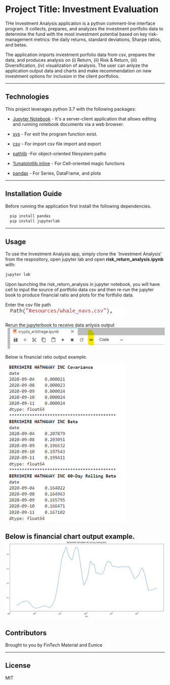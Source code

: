 # Project Title:  Investment Evaluation

THe Investment Analysis application is a python comment-line interface program.  It collects, prepares, and analyzes the investment portfolio data to determine the fund with the most investment potential based on key risk-management metrics: the daily returns, standard deviations, Sharpe ratios, and betas.

The application imports investment porfolio data from csv, prepares the data, and produces analysis on (i) Return, (ii) Risk & Return, (iii) Diversification, (iv) visualization of analysis.  The user can anlyze the application output data and charts and make recommendation on new investment options for inclusion in the client portfolios.

---

## Technologies

This project leverages python 3.7 with the following packages:

* [Jupyter Notebook](https://jupyter-notebook-beginner-guide.readthedocs.io/en/latest/what_is_jupyter.html) - It's a server-client application that allows editing and running notebook documents via a web browser.

* [sys](https://docs.python.org/3/library/sys.html) - For exit the program function exist.

* [csv](https://docs.python.org/3/library/csv.html) - For import csv file import and export

* [pathlib](https://docs.python.org/3/library/pathlib.html) -For object-oriented filesystem paths 

* [%matplotlib inline](https://pythonguides.com/what-is-matplotlib-inline/#:~:text=What%20is%20matplotlib%20inline%20in%20python%20IPython%20provides,two%20types%20of%20magic%20functions%2C%20line-oriented%20and%20cell-oriented.) - For Cell-oriented magic functions

* [pandas](https://pandas.pydata.org/pandas-docs/stable/index.html) - For Series, DataFrame, and plots

---

## Installation Guide

Before running the application first install the following dependencies.

```python
  pip install pandas
  pip install jupyterlab
```

---

## Usage

To use the Investment Analysis app, simply clone the `Investment Analysis' from the respository, open jupyter lab and open **risk_return_analysis.ipynb** with:

```python
jupyter lab
```
Upon launching the risk_return_analysis in jupyter notebook, you will have cell to input the source of portfolio data csv and then re-run the jupyter book to produce financial ratio and plots for the fortfolio data.

Enter the csv file path
![csv](Investment_Analysis/images/csv.png)

Rerun the jupyterbook to receive data anlysis output
![rerun](Investment_Analysis/images/rerun.png)

Below is financial ratio output example.

![output](Investment_Analysis/images/output1.png)

Below is financial chart output example.
![output](Investment_Analysis/images/output2.png)
---

## Contributors

Brought to you by FinTech Material and Eunice

---

## License

MIT